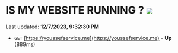 # IS MY WEBSITE RUNNING ? [![](https://img.shields.io/static/v1?label=Sponsor&message=%E2%9D%A4&logo=GitHub&color=%23fe8e86)](https://github.com/sponsors/<username>)

Last updated: **12/7/2023, 9:32:30 PM**

- `GET` [https://youssefservice.me](https://youssefservice.me) - **Up** (889ms)
